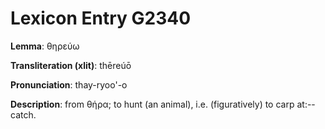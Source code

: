 # Lexicon Entry G2340

**Lemma**: θηρεύω

**Transliteration (xlit)**: thēreúō

**Pronunciation**: thay-ryoo'-o

**Description**:
from θήρα; to hunt (an animal), i.e. (figuratively) to carp at:--catch.
